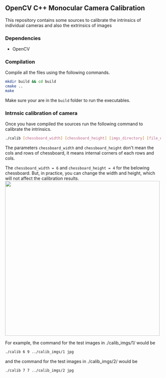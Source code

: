## OpenCV C++ Monocular Camera Calibration

This repository contains some sources to calibrate the intrinsics of individual cameras and also the extrinsics of images

### Dependencies

- OpenCV

### Compilation

Compile all the files using the following commands.

```bash
mkdir build && cd build
cmake ..
make
```
Make sure your are in the `build` folder to run the executables.


### Intrnsic calibration of camera

Once you have compiled the sources run the following command to calibrate the intrinsics.


```bash
./calib [chessboard_width] [chessboard_height] [imgs_directory] [file_extension]
```

The parameters `chessboard_width` and `chessboard_height` don't mean the cols and rows of chessboard, it means internal corners of each rows and cols.

The `chessboard_width = 6` and `chessboard_height = 4` for the belowing chessboard. But, in practice, you can change the width and height, which will not affect the calibration results.
<img src="./calib_imgs/example.png"  width="500" /> 




For example, the command for the test images in ./calib_imgs/1/ would be
```bash
./calib 6 9 ../calib_imgs/1 jpg
```
and the command for the test images in ./calib_imgs/2/ would be

```bash
./calib 7 7 ../calib_imgs/2 jpg
```


